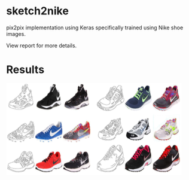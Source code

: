 # sketch2nike
pix2pix implementation using Keras specifically trained using Nike shoe images.

View report for more details.

# Results
![alt text](https://github.com/alvin-wu/sketch2nike/blob/master/nike_generated.PNG)
